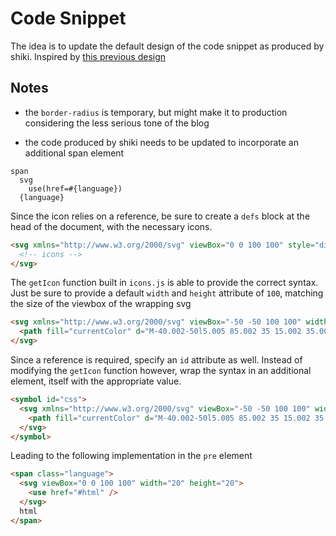 # Code Snippet

The idea is to update the default design of the code snippet as produced by shiki. Inspired by [this previous design](https://codepen.io/borntofrappe/pen/PooaQGv)

## Notes

- the `border-radius` is temporary, but might make it to production considering the less serious tone of the blog

- the code produced by shiki needs to be updated to incorporate an additional span element

```pug
span
  svg
    use(href=#{language})
  {language}
```

Since the icon relies on a reference, be sure to create a `defs` block at the head of the document, with the necessary icons.

```html
<svg xmlns="http://www.w3.org/2000/svg" viewBox="0 0 100 100" style="display: none;">
  <!-- icons -->
</svg>
```

The `getIcon` function built in `icons.js` is able to provide the correct syntax. Just be sure to provide a default `width` and `height` attribute of `100`, matching the size of the viewbox of the wrapping svg

```html
<svg xmlns="http://www.w3.org/2000/svg" viewBox="-50 -50 100 100" width="100" height="100">
  <path fill="currentColor" d="M-40.002-50l5.005 85.002 35 15.002 35.001-15.002L40.01-50h-80.002zM-26-32.5h52.002l-3.25 55.263L0 32.516l-22.75-9.753-.651-11.05h11.05l.325 5.524 12.027 5.2 12.026-5.2.977-16.574h-37.049l-.646-11.05h38.358l.65-11.055h-39.643l-.65-11.05z" stroke-width=".42" />
</svg>
```

Since a reference is required, specify an `id` attribute as well. Instead of modifying the `getIcon` function however, wrap the syntax in an additional element, itself with the appropriate value.

```html
<symbol id="css">
  <svg xmlns="http://www.w3.org/2000/svg" viewBox="-50 -50 100 100" width="auto" height="auto">
    <path fill="currentColor" d="M-40.002-50l5.005 85.002 35 15.002 35.001-15.002L40.01-50h-80.002zM-26-32.5h52.002l-3.25 55.263L0 32.516l-22.75-9.753-.651-11.05h11.05l.325 5.524 12.027 5.2 12.026-5.2.977-16.574h-37.049l-.646-11.05h38.358l.65-11.055h-39.643l-.65-11.05z" stroke-width=".42" />
  </svg>
</symbol>
```

Leading to the following implementation in the `pre` element

```html
<span class="language">
  <svg viewBox="0 0 100 100" width="20" height="20">
    <use href="#html" />
  </svg>
  html
</span>
```
